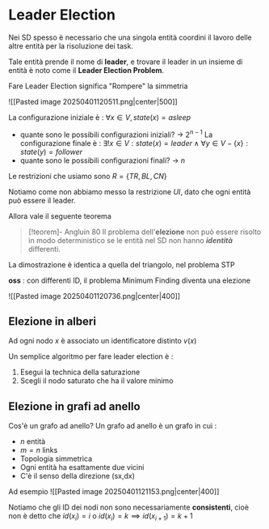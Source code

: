 # Leader Election

Nei SD spesso è necessario che una singola entità coordini il lavoro delle altre entità per la risoluzione dei task.

Tale entità prende il nome di **leader**, e trovare il leader in un insieme di entità è noto come il **Leader Election Problem**.

Fare Leader Election significa "Rompere" la simmetria

![[Pasted image 20250401120511.png|center|500]]

La configurazione iniziale è : $\forall x\in V,state(x)=asleep$
- quante sono le possibili configurazioni iniziali? -> $2^{n-1}$
La configurazione finale è : $\exists!x\in V:state(x)=leader\land\forall y\in V-\{x\}:state(y)=follower$
- quante sono le possibili configurazioni finali? -> $n$

Le restrizioni che usiamo sono $R=\{TR,BL,CN\}$

Notiamo come non abbiamo messo la restrizione $UI$, dato che ogni entità può essere il leader.

Allora vale il seguente teorema 

>[!teorem]- Angluin 80
>Il problema dell'**elezione** non può essere risolto in modo deterministico se le entità nel SD non hanno ***identità*** differenti.

La dimostrazione è identica a quella del triangolo, nel problema STP

**oss** : con differenti ID, il problema Minimum Finding diventa una elezione

![[Pasted image 20250401120736.png|center|400]]

## Elezione in alberi

Ad ogni nodo $x$ è associato un identificatore distinto $v(x)$

Un semplice algoritmo per fare leader election è : 
1. Esegui la technica della saturazione
2. Scegli il nodo saturato che ha il valore minimo

## Elezione in grafi ad anello

Cos'è un grafo ad anello? Un grafo ad anello è un grafo in cui : 
- $n$ entità
- $m=n$ links
- Topologia simmetrica
- Ogni entità ha esattamente due vicini
- C'è il senso della direzione (sx,dx)

Ad esempio 
![[Pasted image 20250401121153.png|center|400]]

Notiamo che gli ID dei nodi non sono necessariamente **consistenti**, cioè non è detto che $id(x_i)=i$ o $id(x_i)=k\implies id(x_{i+1})=k+1$

